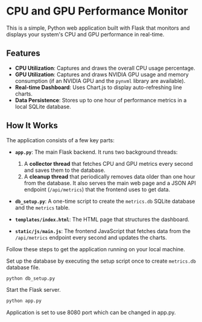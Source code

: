 # CPU and GPU Performance Monitor

This is a simple, Python web application built with Flask that monitors and displays your system's CPU and GPU performance in real-time.

## Features

*   **CPU Utilization**: Captures and draws the overall CPU usage percentage.
*   **GPU Utilization**: Captures and draws NVIDIA GPU usage and memory consumption (if an NVIDIA GPU and the `pynvml` library are available).
*   **Real-time Dashboard**: Uses Chart.js to display auto-refreshing line charts.
*   **Data Persistence**: Stores up to one hour of performance metrics in a local SQLite database.

## How It Works

The application consists of a few key parts:

*   **`app.py`**: The main Flask backend. It runs two background threads:
    1.  A **collector thread** that fetches CPU and GPU metrics every second and saves them to the database.
    2.  A **cleanup thread** that periodically removes data older than one hour from the database.
    It also serves the main web page and a JSON API endpoint (`/api/metrics`) that the frontend uses to get data.

*   **`db_setup.py`**: A one-time script to create the `metrics.db` SQLite database and the `metrics` table.

*   **`templates/index.html`**: The HTML page that structures the dashboard.

*   **`static/js/main.js`**: The frontend JavaScript that fetches data from the `/api/metrics` endpoint every second and updates the charts.


Follow these steps to get the application running on your local machine.

Set up the database by executing the setup script once to create `metrics.db` database file.

```bash
python db_setup.py
```

Start the Flask server.

```bash
python app.py
```

Application is set to use 8080 port which can be changed in app.py.
